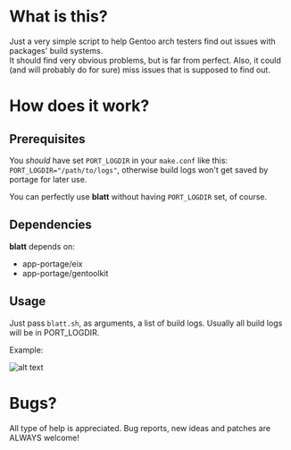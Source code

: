 What is this?
=============
Just a very simple script to help Gentoo arch testers find out issues with packages' build systems.  
It should find very obvious problems, but is far from perfect. Also, it could (and will probably do for sure) miss issues that is supposed to find out.

How does it work?
=================

Prerequisites
-------------
You *should* have set `PORT_LOGDIR` in your `make.conf` like this: `PORT_LOGDIR="/path/to/logs"`, otherwise build logs won't get saved by portage for later use.

You can perfectly use **blatt** without having `PORT_LOGDIR` set, of course.

Dependencies
------------
**blatt** depends on:
* app-portage/eix
* app-portage/gentoolkit

Usage
-----
Just pass `blatt.sh`, as arguments, a list of build logs. Usually all build logs will be in PORT_LOGDIR.

Example:

![alt text](http://i.politeia.in/di-SQZL.png "blatt in action")

Bugs?
=====
All type of help is appreciated.  Bug reports, new ideas and patches are ALWAYS welcome!